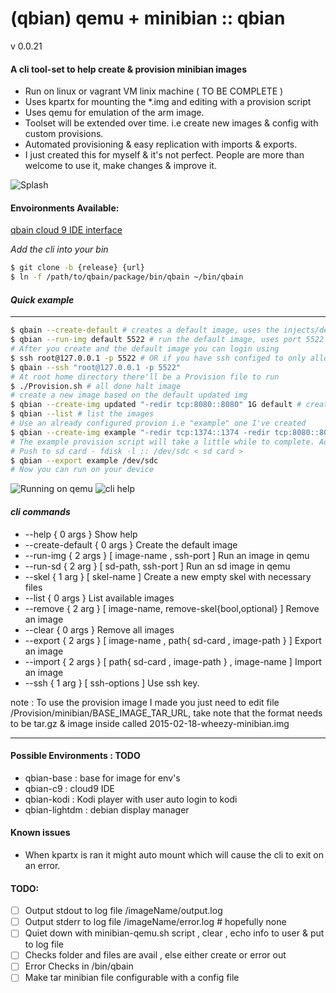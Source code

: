 # (qbian) qemu + minibian :: qbian

v 0.0.21

#### A cli tool-set to help create & provision minibian images

* Run on linux or vagrant VM linix machine ( TO BE COMPLETE )
* Uses kpartx for mounting the *.img and editing with a provision script
* Uses qemu for emulation of the arm image.
* Toolset will be extended over time. i.e create new images & config with custom provisions.
* Automated provisioning & easy replication with imports & exports.
* I just created this for myself & it's not perfect. People are more than welcome to use it, make changes & improve it.

![Splash](https://raw.githubusercontent.com/trojanspike/qbian/images/qbian-raspflash.jpg "Splash image")

#### Envoironments Available:
[ qbain cloud 9 IDE interface ](https://github.com/trojanspike/qbian/tree/dev/c9/injects/qbian-c9)

_Add the cli into your bin_
```bash
$ git clone -b {release} {url}
$ ln -f /path/to/qbain/package/bin/qbain ~/bin/qbain
```

#### _Quick example_

---
```bash
$ qbain --create-default # creates a default image, uses the injects/default folder as injects
$ qbian --run-img default 5522 # run the default image, uses port 5522 to ssh
# After you create and the default image you can login using
$ ssh root@127.0.0.1 -p 5522 # OR if you have ssh configed to only allow ssh
$ qbain --ssh "root@127.0.0.1 -p 5522"
# At root home directory there'll be a Provision file to run
$ ./Provision.sh # all done halt image
# create a new image based on the default updated img
$ qbian --create-img updated "-redir tcp:8080::8080" 1G default # create new images using the default img, Injects/updated folder required
$ qbian --list # list the images
# Use an already configured provion i.e "example" one I've created
$ qbian --create-img example "-redir tcp:1374::1374 -redir tcp:8080::8080" 1G
# The example provision script will take a little while to complete. Add a user & password perdefined. add nvm & iojs with forever to run node. Add a quick express server & runs this at start up.
# Push to sd card - fdisk -l :: /dev/sdc < sd card >
$ qbian --export example /dev/sdc
# Now you can run on your device
```

![Running on qemu](/../images/run-img.png?raw=true "Running on qemu")
![cli help](/../images/help.png?raw=true "cli help")

#### _cli commands_
* --help { 0 args } Show help
* --create-default { 0 args } Create the default image
* --run-img { 2 args } [ image-name , ssh-port ] Run an image in qemu
* --run-sd { 2 arg } [ sd-path, ssh-port ] Run an sd image in qemu
* --skel { 1 arg } [ skel-name ] Create a new empty skel with necessary files
* --list { 0 args } List available images
* --remove { 2 arg } [ image-name, remove-skel{bool,optional} ] Remove an image
* --clear { 0 args } Remove all images
* --export { 2 args } [ image-name , path{ sd-card , image-path } ] Export an image
* --import { 2 args } [ path{ sd-card , image-path } , image-name ] Import an image
* --ssh { 1 arg } [ ssh-options ] Use ssh key.

note :
  To use the provision image I made you just need to edit file /Provision/minibian/BASE_IMAGE_TAR_URL,
  take note that the format needs to be tar.gz & image inside called 2015-02-18-wheezy-minibian.img

---

#### Possible Environments : TODO
* qbian-base : base for image for env's
* qbian-c9   : cloud9 IDE
* qbian-kodi : Kodi player with user auto login to kodi
* qbian-lightdm	:	debian display manager

#### Known issues
* When kpartx is ran it might auto mount which will cause the cli to exit on an error.

#### TODO:

- [ ] Output stdout to log file /imageName/output.log
- [ ] Output stderr to log file /imageName/error.log # hopefully none
- [ ] Quiet down with minibian-qemu.sh script , clear , echo info to user & put to log file
- [ ] Checks folder and files are avail , else either create or error out
- [ ] Error Checks in /bin/qbain
- [ ] Make tar minibian file configurable with a config file
